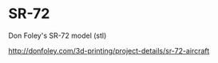 # SR-72
Don Foley's SR-72 model (stl)

http://donfoley.com/3d-printing/project-details/sr-72-aircraft

